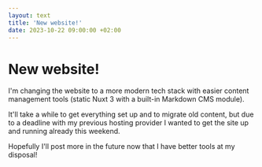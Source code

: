 ```yaml
---
layout: text
title: 'New website!'
date: 2023-10-22 09:00:00 +02:00
---
```


# New website!

I'm changing the website to a more modern tech stack with easier content management tools (static Nuxt 3 with a built-in Markdown CMS module).

It'll take a while to get everything set up and to migrate old content, but due to a deadline with my previous hosting provider I wanted to get the site up and running already this weekend.

Hopefully I'll post more in the future now that I have better tools at my disposal!
